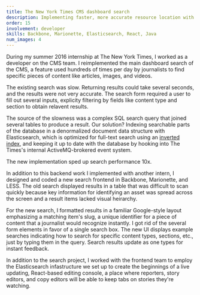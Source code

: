 ```yaml
---
title: The New York Times CMS dashboard search
description: Implementing faster, more accurate resource location with Elasticsearch
order: 15
involvement: developer
skills: Backbone, Marionette, Elasticsearch, React, Java
num_images: 4
---
```


During my summer 2016 internship at The New York Times, I worked as a developer on the CMS team. I reimplemented the main dashboard search of the CMS, a feature used hundreds of times per day by journalists to find specific pieces of content like articles, images, and videos.

The existing search was slow. Returning results could take several seconds, and the results were not very accurate. The search form required a user to fill out several inputs, explicity filtering by fields like content type and section to obtain relavent results.

The source of the slowness was a complex SQL search query that joined several tables to produce a result. Our solution? Indexing searchable parts of the database in a denormalized document data structure with Elasticsearch, which is optimized for full-text search using an [inverted index](https://www.elastic.co/guide/en/elasticsearch/guide/current/inverted-index.html), and keeping it up to date with the database by hooking into The Times's internal ActiveMQ-brokered event system.

The new implementation sped up search performance 10x.

In addition to this backend work I implemented with another intern, I designed and coded a new search frontend in Backbone, Marionette, and LESS. The old search displayed results in a table that was difficult to scan quickly because key information for identifying an asset was spread across the screen and a result items lacked visual heirarchy.

For the new search, I formatted results in a familiar Google-style layout emphasizing a matching item's slug, a unique identifier for a piece of content that a journalist would recognize instantly. I got rid of the several form elements in favor of a single search box. The new UI displays example searches indicating how to search for specific content types, sections, etc., just by typing them in the query. Search results update as one types for instant feedback.

In addition to the search project, I worked with the frontend team to employ the Elasticsearch infastructure we set up to create the beginnings of a live updating, React-based editing console, a place where reporters, story editors, and copy editors will be able to keep tabs on stories they're watching.
